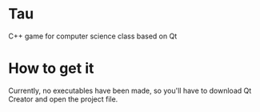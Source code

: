 # Tau
C++ game for computer science class based on Qt
# How to get it
Currently, no executables have been made, so you'll have to download Qt Creator and open the project file.
